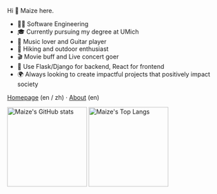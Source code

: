 <!--
**Maizehsu/Maizehsu** is a ✨ _special_ ✨ repository because its `README.md` (this file) appears on your GitHub profile.

Here are some ideas to get you started:

- 🔭 I’m currently working on ...
- 🌱 I’m currently learning ...
- 👯 I’m looking to collaborate on ...
- 🤔 I’m looking for help with ...
- 💬 Ask me about ...
- 📫 How to reach me: ...
- 😄 Pronouns: ...
- ⚡ Fun fact: ...
-->

Hi 👋 Maize here.

- 🧑‍💻 Software Engineering
- 🎓 Currently pursuing my degree at UMich
- 🎸 Music lover and Guitar player
- 🌲 Hiking and outdoor enthusiast
- 🎬 Movie buff and Live concert goer
- 📝 Use Flask/Django for backend, React for frontend
- 🌍 Always looking to create impactful projects that positively impact society

[Homepage](https://maizehsu.me/) (en / zh) · [About](https://maizehsu.me/about/) (en)

<img src="https://github-readme-stats-one-bice.vercel.app/api?username=Maizehsu&count_private=true&theme=calm&show_icons=true&include_all_commits=true&role=OWNER,ORGANIZATION_MEMBER,COLLABORATOR" alt="Maize's GitHub stats" height="185px" />

<img src="https://github-readme-stats-one-bice.vercel.app/api/top-langs/?username=Maize&layout=compact&langs_count=8&theme=calm&role=OWNER,ORGANIZATION_MEMBER" alt="Maize's Top Langs" height="185px" />
                              

<!--
![](https://visitor-badge.glitch.me/badge?page_id=Maizehsu.readme)


[![Maize's github activity graph](https://activity-graph.herokuapp.com/graph?username=Maizehsu&theme=react-dark)](https://github.com/ashutosh00710/github-readme-activity-graph)

-->
